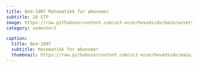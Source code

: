 ```yaml
---
title: Bed-1007 Matematikk for økonomer
subtitle: 10 STP
image: https://raw.githubusercontent.com/uit-econ/hovedside/main/assets/img/Bed-1007.jpg
category: semester1

caption:
  title: Bed-1007
  subtitle: Matematikk for økonomer
  thumbnail: https://raw.githubusercontent.com/uit-econ/hovedside/main/assets/img/Bed-1007.jpg
---
```



<script>  
let inView = false;  
  
var observer = new MutationObserver(function(mutationsList, observer) {
    for (var mutation of mutationsList){
  
        if (mutation.attributeName == 'aria-hidden') {
              inView = True; 
                if(inView == True){
                  console.log('The ' + mutation.attributeName + ' attribute was modified.');
                   }
            }

    }
});
observer.observe(document.getElementById('p1'), { attributes: true } );
  
</script>

